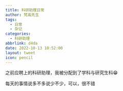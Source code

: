 ```yaml
---
title: 科研助理日常
author: 梵高先生
tags:
  - 日常
  - 杂记
categories:
  - 科研助理
abbrlink: d4da
date: 2022-10-13 10:52:00
layout: tweet
icon: pencil
---
```

之前应聘上的科研助理，我被分配到了学科与研究生科😁

每天的事情说多不多说少不少，可以，很不错